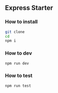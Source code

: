 ## Express Starter

### How to install

```bash
git clone
cd
npm i
````

### How to dev

```bash
npm run dev
```

### How to test

```bash
npm run test
```
